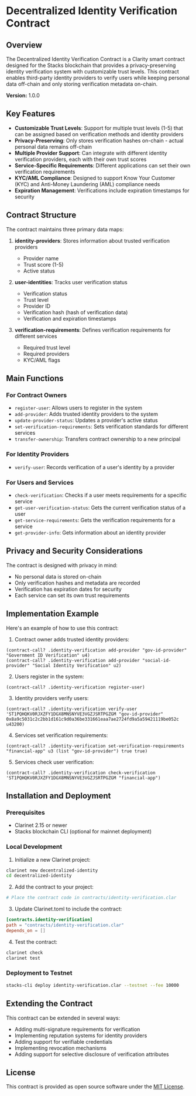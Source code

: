 # Decentralized Identity Verification Contract

## Overview

The Decentralized Identity Verification Contract is a Clarity smart contract designed for the Stacks blockchain that provides a privacy-preserving identity verification system with customizable trust levels. This contract enables third-party identity providers to verify users while keeping personal data off-chain and only storing verification metadata on-chain.

**Version:** 1.0.0

## Key Features

- **Customizable Trust Levels**: Support for multiple trust levels (1-5) that can be assigned based on verification methods and identity providers
- **Privacy-Preserving**: Only stores verification hashes on-chain - actual personal data remains off-chain
- **Multiple Provider Support**: Can integrate with different identity verification providers, each with their own trust scores
- **Service-Specific Requirements**: Different applications can set their own verification requirements
- **KYC/AML Compliance**: Designed to support Know Your Customer (KYC) and Anti-Money Laundering (AML) compliance needs
- **Expiration Management**: Verifications include expiration timestamps for security

## Contract Structure

The contract maintains three primary data maps:

1. **identity-providers**: Stores information about trusted verification providers
   - Provider name
   - Trust score (1-5)
   - Active status

2. **user-identities**: Tracks user verification status
   - Verification status
   - Trust level
   - Provider ID
   - Verification hash (hash of verification data)
   - Verification and expiration timestamps

3. **verification-requirements**: Defines verification requirements for different services
   - Required trust level
   - Required providers
   - KYC/AML flags

## Main Functions

### For Contract Owners

- `register-user`: Allows users to register in the system
- `add-provider`: Adds trusted identity providers to the system
- `update-provider-status`: Updates a provider's active status
- `set-verification-requirements`: Sets verification standards for different services
- `transfer-ownership`: Transfers contract ownership to a new principal

### For Identity Providers

- `verify-user`: Records verification of a user's identity by a provider

### For Users and Services

- `check-verification`: Checks if a user meets requirements for a specific service
- `get-user-verification-status`: Gets the current verification status of a user
- `get-service-requirements`: Gets the verification requirements for a service
- `get-provider-info`: Gets information about an identity provider

## Privacy and Security Considerations

The contract is designed with privacy in mind:
- No personal data is stored on-chain
- Only verification hashes and metadata are recorded
- Verification has expiration dates for security
- Each service can set its own trust requirements

## Implementation Example

Here's an example of how to use this contract:

1. Contract owner adds trusted identity providers:
```
(contract-call? .identity-verification add-provider "gov-id-provider" "Government ID Verification" u4)
(contract-call? .identity-verification add-provider "social-id-provider" "Social Identity Verification" u2)
```

2. Users register in the system:
```
(contract-call? .identity-verification register-user)
```

3. Identity providers verify users:
```
(contract-call? .identity-verification verify-user 'ST1PQHQKV0RJXZFY1DGX8MNSNYVE3VGZJSRTPGZGM "gov-id-provider" 0x8a9c5031c2c2bb1d161c9d0a36be331661eaa7ae2724fd9a5a59421119be052c u43200)
```

4. Services set verification requirements:
```
(contract-call? .identity-verification set-verification-requirements "financial-app" u3 (list "gov-id-provider") true true)
```

5. Services check user verification:
```
(contract-call? .identity-verification check-verification 'ST1PQHQKV0RJXZFY1DGX8MNSNYVE3VGZJSRTPGZGM "financial-app")
```

## Installation and Deployment

### Prerequisites
- Clarinet 2.15 or newer
- Stacks blockchain CLI (optional for mainnet deployment)

### Local Development
1. Initialize a new Clarinet project:
```bash
clarinet new decentralized-identity
cd decentralized-identity
```

2. Add the contract to your project:
```bash
# Place the contract code in contracts/identity-verification.clar
```

3. Update Clarinet.toml to include the contract:
```toml
[contracts.identity-verification]
path = "contracts/identity-verification.clar"
depends_on = []
```

4. Test the contract:
```bash
clarinet check
clarinet test
```

### Deployment to Testnet
```bash
stacks-cli deploy identity-verification.clar --testnet --fee 10000
```

## Extending the Contract

This contract can be extended in several ways:
- Adding multi-signature requirements for verification
- Implementing reputation systems for identity providers
- Adding support for verifiable credentials
- Implementing revocation mechanisms
- Adding support for selective disclosure of verification attributes

## License

This contract is provided as open source software under the [MIT License](https://opensource.org/licenses/MIT).

